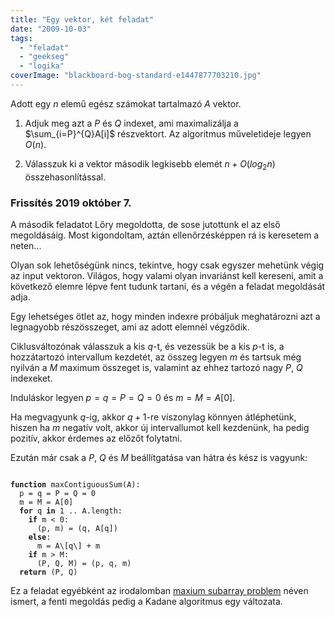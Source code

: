 ```yaml
---
title: "Egy vektor, két feladat"
date: "2009-10-03"
tags: 
  - "feladat"
  - "geekseg"
  - "logika"
coverImage: "blackboard-bog-standard-e1447877703210.jpg"
---
```


Adott egy $n$ elemű egész számokat tartalmazó $A$ vektor.

1. Adjuk meg azt a $P$ és $Q$ indexet, ami maximalizálja a $\sum_{i=P}^{Q}A[i]$ részvektort. Az algoritmus műveletideje legyen $O(n)$.

2. Válasszuk ki a vektor második legkisebb elemét $n + O(log_{2}n)$ összehasonlítással.

### Frissítés 2019 október 7.

A második feladatot Lőry megoldotta, de sose jutottunk el az első megoldásáig. Most kigondoltam, aztán ellenőrzésképpen rá is keresetem a neten...

Olyan sok lehetőségünk nincs, tekintve, hogy csak egyszer mehetünk végig az input vektoron. Világos, hogy valami olyan invariánst kell kereseni, amit a következő elemre lépve fent tudunk tartani, és a végén a feladat megoldását adja.

Egy lehetséges ötlet az, hogy minden indexre próbáljuk meghatározni azt a legnagyobb részösszeget, ami az adott elemnél végződik.

Ciklusváltozónak válasszuk a kis $q$-t, és vezessük be a kis $p$-t is, a hozzátartozó intervallum kezdetét, az összeg legyen $m$ és tartsuk még nyilván a $M$ maximum összeget is, valamint az ehhez tartozó nagy $P$, $Q$ indexeket.

Induláskor legyen $p = q = P = Q = 0$ és $m = M = A[0]$.

Ha megvagyunk $q$-ig, akkor $q + 1$-re viszonylag könnyen átléphetünk, hiszen ha $m$ negatív volt, akkor új intervallumot kell kezdenünk, ha pedig pozitív, akkor érdemes az előzőt folytatni.

Ezután már csak a $P$, $Q$ és $M$ beállítgatása van hátra és kész is vagyunk:

<pre><code>
<b>function</b> maxContiguousSum(A): 
  p = q = P = Q = 0
  m = M = A[0]
  <b>for</b> q <b>in</b> 1 .. A.length:
    <b>if</b> m < 0:
      (p, m) = (q, A[q])
    <b>else</b>:
      m = A\[q\] + m
    <b>if</b> m > M:
      (P, Q, M) = (p, q, m)
  <b>return</b> (P, Q)
</code></pre>

Ez a feladat egyébként az irodalomban [maxium subarray problem](https://en.wikipedia.org/wiki/Maximum_subarray_problem) néven ismert, a fenti megoldás pedig a Kadane algoritmus egy változata.
